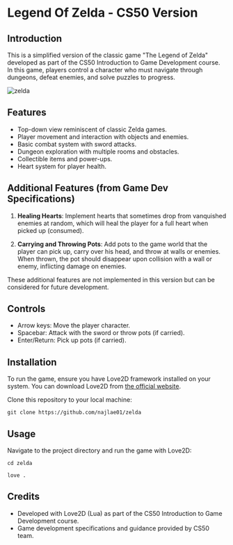 # Legend Of Zelda - CS50 Version

## Introduction

This is a simplified version of the classic game "The Legend of Zelda" developed as part of the CS50 Introduction to Game Development course. In this game, players control a character who must navigate through dungeons, defeat enemies, and solve puzzles to progress.

![zelda](https://github.com/najlae01/zelda/assets/88176530/a004ac3e-ca2f-452d-93a1-8b9db8860795)

## Features

- Top-down view reminiscent of classic Zelda games.
- Player movement and interaction with objects and enemies.
- Basic combat system with sword attacks.
- Dungeon exploration with multiple rooms and obstacles.
- Collectible items and power-ups.
- Heart system for player health.

## Additional Features (from Game Dev Specifications)

1. **Healing Hearts**: Implement hearts that sometimes drop from vanquished enemies at random, which will heal the player for a full heart when picked up (consumed). 

2. **Carrying and Throwing Pots**: Add pots to the game world that the player can pick up, carry over his head, and throw at walls or enemies. When thrown, the pot should disappear upon collision with a wall or enemy, inflicting damage on enemies.

These additional features are not implemented in this version but can be considered for future development.

## Controls

- Arrow keys: Move the player character.
- Spacebar: Attack with the sword or throw pots (if carried).
- Enter/Return: Pick up pots (if carried).

## Installation

To run the game, ensure you have Love2D framework installed on your system. You can download Love2D from [the official website](https://love2d.org/).

Clone this repository to your local machine:

```
git clone https://github.com/najlae01/zelda
```

## Usage

Navigate to the project directory and run the game with Love2D:

```
cd zelda
```
```
love .
```

## Credits

- Developed with Love2D (Lua) as part of the CS50 Introduction to Game Development course.
- Game development specifications and guidance provided by CS50 team.

